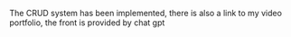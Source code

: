The CRUD system has been implemented, there is also a link to my video portfolio, the front is provided by chat gpt
